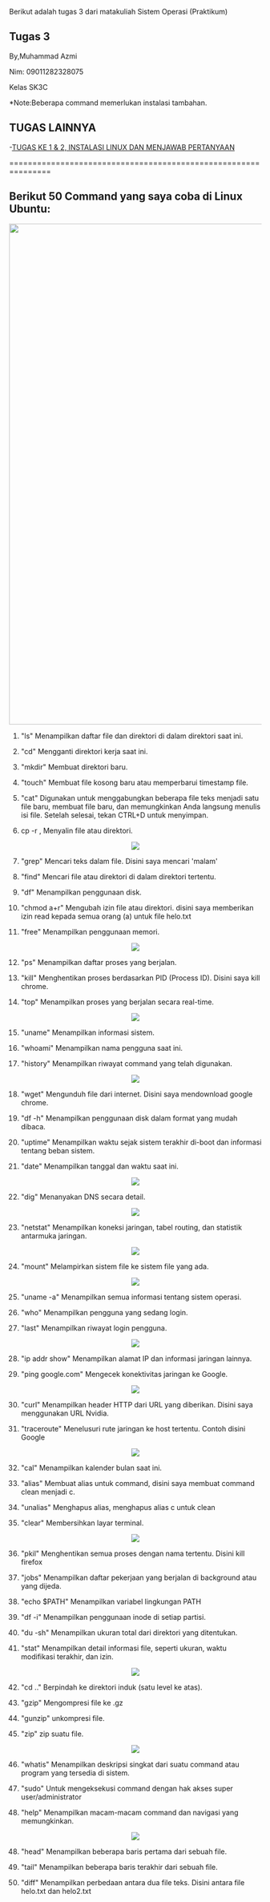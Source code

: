 Berikut adalah tugas 3 dari matakuliah Sistem Operasi (Praktikum)

Tugas 3
-------
By,Muhammad Azmi

Nim: 09011282328075

Kelas SK3C

*Note:Beberapa command memerlukan instalasi tambahan.

TUGAS LAINNYA
-----------
-[TUGAS KE 1 & 2, INSTALASI LINUX DAN MENJAWAB PERTANYAAN](../)

===============================================================

Berikut 50 Command yang saya coba di Linux Ubuntu:
--
<div align=center>
<img src="./Tugas 3 png/GB1.png" width="1000"/>
</div>

1. "ls" Menampilkan daftar file dan direktori di dalam direktori saat ini.

2. "cd" Mengganti direktori kerja saat ini.

3. "mkdir" Membuat direktori baru.

4. "touch" Membuat file kosong baru atau memperbarui timestamp file.

5. "cat" Digunakan untuk menggabungkan beberapa file teks menjadi satu file baru, membuat file baru, dan memungkinkan Anda langsung menulis isi file. Setelah selesai, tekan CTRL+D untuk menyimpan.
   
6. cp -r , Menyalin file atau direktori.

<div align=center>
<img src="./Tugas 3 png/GB2.png"/>
</div>

7. "grep" Mencari teks dalam file. Disini saya mencari 'malam'

8. "find" Mencari file atau direktori di dalam direktori tertentu.

9. "df" Menampilkan penggunaan disk.

10. "chmod a+r" Mengubah izin file atau direktori. disini saya memberikan izin read kepada semua orang (a) untuk file helo.txt

11. "free" Menampilkan penggunaan memori.

<div align=center>
<img src="./Tugas 3 png/GB3.png"/>
</div>

12. "ps" Menampilkan daftar proses yang berjalan.

13. "kill" Menghentikan proses berdasarkan PID (Process ID). Disini saya kill chrome.

14. "top" Menampilkan proses yang berjalan secara real-time.

<div align=center>
<img src="./Tugas 3 png/GB4.png"/>
</div>

15. "uname" Menampilkan informasi sistem.

16. "whoami" Menampilkan nama pengguna saat ini.

17. "history" Menampilkan riwayat command yang telah digunakan.

<div align=center>
<img src="./Tugas 3 png/GB5.png"/>
</div>

18. "wget" Mengunduh file dari internet. Disini saya mendownload google chrome.

19. "df -h" Menampilkan penggunaan disk dalam format yang mudah dibaca.

20. "uptime" Menampilkan waktu sejak sistem terakhir di-boot dan informasi tentang beban sistem.

21. "date" Menampilkan tanggal dan waktu saat ini.
 
<div align=center>
<img src="./Tugas 3 png/GB6.png"/>
</div>

22. "dig" Menanyakan DNS secara detail.

<div align=center>
<img src="./Tugas 3 png/GB7.png"/>
</div>

23. "netstat" Menampilkan koneksi jaringan, tabel routing, dan statistik antarmuka jaringan.

<div align=center>
<img src="./Tugas 3 png/GB8.png"/>
</div>

24. "mount" Melampirkan sistem file ke sistem file yang ada.

<div align=center>
<img src="./Tugas 3 png/GB9.png"/>
</div>

25. "uname -a" Menampilkan semua informasi tentang sistem operasi.

26. "who" Menampilkan pengguna yang sedang login.

27. "last" Menampilkan riwayat login pengguna.

<div align=center>
<img src="./Tugas 3 png/GB10.png"/>
</div>

28. "ip addr show" Menampilkan alamat IP dan informasi jaringan lainnya.

29. "ping google.com" Mengecek konektivitas jaringan ke Google.

<div align=center>
<img src="./Tugas 3 png/GB11.png"/>
</div>

30. "curl" Menampilkan header HTTP dari URL yang diberikan. Disini saya menggunakan URL Nvidia.

31. "traceroute" Menelusuri rute jaringan ke host tertentu. Contoh disini Google

<div align=center>
<img src="./Tugas 3 png/GB12.png"/>
</div>

32. "cal" Menampilkan kalender bulan saat ini.

33. "alias" Membuat alias untuk command, disini saya membuat command clean menjadi c.

34. "unalias" Menghapus alias, menghapus alias c untuk clean

35. "clear" Membersihkan layar terminal.

<div align=center>
<img src="./Tugas 3 png/BD13.png"/>
</div>

36. "pkil" Menghentikan semua proses dengan nama tertentu. Disini kill firefox

37. "jobs" Menampilkan daftar pekerjaan yang berjalan di background atau yang dijeda.

38. "echo $PATH" Menampilkan variabel lingkungan PATH

39. "df -i" Menampilkan penggunaan inode di setiap partisi.

40. "du -sh" Menampilkan ukuran total dari direktori yang ditentukan.

41. "stat" Menampilkan detail informasi file, seperti ukuran, waktu modifikasi terakhir, dan izin.

<div align=center>
<img src="./Tugas 3 png/GB14.png"/>
</div>

42. "cd .." Berpindah ke direktori induk (satu level ke atas).

43. "gzip" Mengompresi file ke .gz

44. "gunzip" unkompresi file.

45. "zip" zip suatu file.

<div align=center>
<img src="./Tugas 3 png/GB15.png"/>
</div>

46. "whatis" Menampilkan deskripsi singkat dari suatu command atau program yang tersedia di sistem.

47. "sudo" Untuk mengeksekusi command dengan hak akses super user/administrator

48. "help" Menampilkan macam-macam command dan navigasi yang memungkinkan.

<div align=center>
<img src="./Tugas 3 png/GB16.png"/>
</div>

48. "head" Menampilkan beberapa baris pertama dari sebuah file.

49. "tail" Menampilkan beberapa baris terakhir dari sebuah file.

50. "diff" Menampilkan perbedaan antara dua file teks. Disini antara file helo.txt dan helo2.txt


